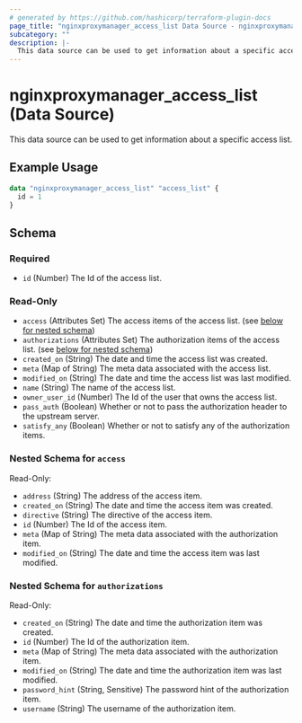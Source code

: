 ```yaml
---
# generated by https://github.com/hashicorp/terraform-plugin-docs
page_title: "nginxproxymanager_access_list Data Source - nginxproxymanager"
subcategory: ""
description: |-
  This data source can be used to get information about a specific access list.
---
```


# nginxproxymanager_access_list (Data Source)

This data source can be used to get information about a specific access list.

## Example Usage

```terraform
data "nginxproxymanager_access_list" "access_list" {
  id = 1
}
```

<!-- schema generated by tfplugindocs -->
## Schema

### Required

- `id` (Number) The Id of the access list.

### Read-Only

- `access` (Attributes Set) The access items of the access list. (see [below for nested schema](#nestedatt--access))
- `authorizations` (Attributes Set) The authorization items of the access list. (see [below for nested schema](#nestedatt--authorizations))
- `created_on` (String) The date and time the access list was created.
- `meta` (Map of String) The meta data associated with the access list.
- `modified_on` (String) The date and time the access list was last modified.
- `name` (String) The name of the access list.
- `owner_user_id` (Number) The Id of the user that owns the access list.
- `pass_auth` (Boolean) Whether or not to pass the authorization header to the upstream server.
- `satisfy_any` (Boolean) Whether or not to satisfy any of the authorization items.

<a id="nestedatt--access"></a>
### Nested Schema for `access`

Read-Only:

- `address` (String) The address of the access item.
- `created_on` (String) The date and time the access item was created.
- `directive` (String) The directive of the access item.
- `id` (Number) The Id of the access item.
- `meta` (Map of String) The meta data associated with the authorization item.
- `modified_on` (String) The date and time the access item was last modified.


<a id="nestedatt--authorizations"></a>
### Nested Schema for `authorizations`

Read-Only:

- `created_on` (String) The date and time the authorization item was created.
- `id` (Number) The Id of the authorization item.
- `meta` (Map of String) The meta data associated with the authorization item.
- `modified_on` (String) The date and time the authorization item was last modified.
- `password_hint` (String, Sensitive) The password hint of the authorization item.
- `username` (String) The username of the authorization item.
